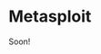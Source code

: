# Metasploit

Soon!

<!---

https://community.rapid7.com/thread/3126

-->









<br><br><br>
---
